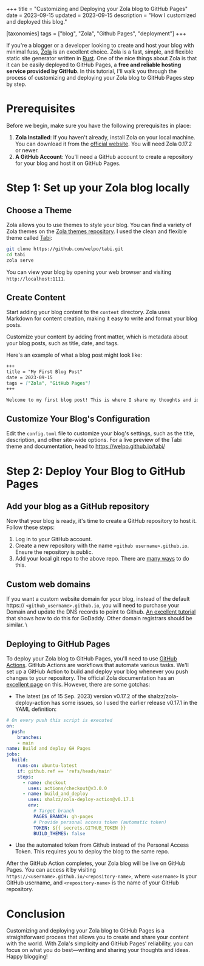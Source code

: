 +++
title = "Customizing and Deploying your Zola blog to GitHub Pages"
date = 2023-09-15
updated = 2023-09-15
description = "How I customized and deployed this blog."

[taxonomies]
tags = ["blog", "Zola", "Github Pages", "deployment"]
+++

If you're a blogger or a developer looking to create and host your blog with minimal fuss, [Zola](https://www.getzola.org/) is an excellent choice. Zola is a fast, simple, and flexible static site generator written in [Rust](https://www.rust-lang.org/). One of the nice things about Zola is that it can be easily deployed to GitHub Pages, a **free and reliable hosting service provided by GitHub**. In this tutorial, I'll walk you through the process of customizing and deploying your Zola blog to GitHub Pages step by step.

# Prerequisites

Before we begin, make sure you have the following prerequisites in place:

1. **Zola Installed**: If you haven't already, install Zola on your local machine. You can download it from the [official website](https://www.getzola.org/documentation/getting-started/installation/). You will need Zola 0.17.2 or newer.
2. **A GitHub Account**: You'll need a GitHub account to create a repository for your blog and host it on GitHub Pages.

# Step 1: Set up your Zola blog locally

## Choose a Theme

Zola allows you to use themes to style your blog. You can find a variety of Zola themes on the [Zola themes repository](https://github.com/getzola/themes). I used the clean and flexible theme called [Tabi](https://github.com/welpo/tabi):

```bash
git clone https://github.com/welpo/tabi.git
cd tabi
zola serve
```

You can view your blog by opening your web browser and visiting `http://localhost:1111`.

## Create Content

Start adding your blog content to the `content` directory. Zola uses Markdown for content creation, making it easy to write and format your blog posts.

Customize your content by adding front matter, which is metadata about your blog posts, such as title, date, and tags.

Here's an example of what a blog post might look like:

```markdown
+++
title = "My First Blog Post"
date = 2023-09-15
tags = ["Zola", "GitHub Pages"]
+++

Welcome to my first blog post! This is where I share my thoughts and ideas about Zola and GitHub Pages.
```

## Customize Your Blog's Configuration

Edit the `config.toml` file to customize your blog's settings, such as the title, description, and other site-wide options. For a live preview of the Tabi theme and documentation, head to https://welpo.github.io/tabi/

# Step 2: Deploy Your Blog to GitHub Pages

## Add your blog as a GitHub repository

Now that your blog is ready, it's time to create a GitHub repository to host it. Follow these steps:

1. Log in to your GitHub account.
2. Create a new repository with the name  `<github username>.github.io`. Ensure the repository is public.
3. Add your local git repo to the above repo. There are [many ways](https://docs.github.com/en/migrations/importing-source-code/using-the-command-line-to-import-source-code/adding-locally-hosted-code-to-github#adding-a-local-repository-to-github-using-git) to do this.

## Custom web domains

If you want a custom website domain for your blog, instead of the default https:// `<github_username>.github.io`, you will need to purchase your Domain and update the DNS records to point to Github. [An excellent tutorial ](https://jinnabalu.medium.com/godaddy-domain-with-github-pages-62aed906d4ef)that shows how to do this for GoDaddy. Other domain registrars should be similar.  \

## Deploying to GitHub Pages

To deploy your Zola blog to GitHub Pages, you'll need to use [GitHub Actions](https://github.com/features/actions). GitHub Actions are workflows that automate various tasks. We'll set up a GitHub Action to build and deploy your blog whenever you push changes to your repository. The official Zola documentation has an [excellent page](https://www.getzola.org/documentation/deployment/github-pages/#github-actions) on this. However, there are some gotchas:

* The latest (as of 15 Sep. 2023) version v0.17.2 of the shalzz/zola-deploy-action has some issues, so I used the earlier release v0.17.1 in the YAML definition:

```yaml
# On every push this script is executed
on:
  push:
    branches:
    - main
name: Build and deploy GH Pages
jobs:
  build:
    runs-on: ubuntu-latest
    if: github.ref == 'refs/heads/main'
    steps:
      - name: checkout
        uses: actions/checkout@v3.0.0
      - name: build_and_deploy
        uses: shalzz/zola-deploy-action@v0.17.1
        env:
          # Target branch
          PAGES_BRANCH: gh-pages
          # Provide personal access token (automatic token)
          TOKEN: ${{ secrets.GITHUB_TOKEN }}
          BUILD_THEMES: false
```

* Use the automated token from Github instead of the Personal Access Token. This requires you to deploy the blog to the same repo.

After the GitHub Action completes, your Zola blog will be live on GitHub Pages. You can access it by visiting `https://<username>.github.io/<repository-name>`, where `<username>` is your GitHub username, and `<repository-name>` is the name of your GitHub repository.

# Conclusion

Customizing and deploying your Zola blog to GitHub Pages is a straightforward process that allows you to create and share your content with the world. With Zola's simplicity and GitHub Pages' reliability, you can focus on what you do best—writing and sharing your thoughts and ideas. Happy blogging!
